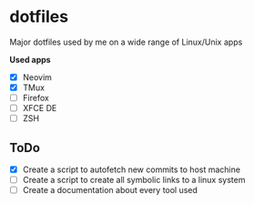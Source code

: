 # dotfiles
Major dotfiles used by me on a wide range of Linux/Unix apps

**Used apps**
- [x] Neovim
- [x] TMux
- [ ] Firefox
- [ ] XFCE DE
- [ ] ZSH

## ToDo
- [x] Create a script to autofetch new commits to host machine
- [ ] Create a script to create all symbolic links to a linux system
- [ ] Create a documentation about every tool used
